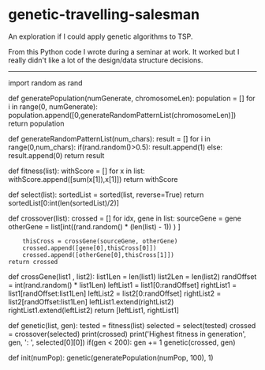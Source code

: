 # genetic-travelling-salesman
An exploration if I could apply genetic algorithms to TSP.

From this Python code I wrote during a seminar at work. It worked but I really didn't like a lot of the design/data structure decisions.
____________________________

import random as rand

def generatePopulation(numGenerate, chromosomeLen):
    population = []
    for i in range(0, numGenerate):
        population.append([0,generateRandomPatternList(chromosomeLen)])
    return population
    
def generateRandomPatternList(num_chars):
    result = []
    for i in range(0,num_chars):
        if(rand.random()>0.5):
            result.append(1)
        else:
            result.append(0)
    return result

def fitness(list):
    withScore = []
    for x in list:
        withScore.append([sum(x[1]),x[1]])
    return withScore

def select(list):
    sortedList = sorted(list, reverse=True)
    return sortedList[0:int(len(sortedList)/2)]

def crossover(list):
    crossed = []
    for idx, gene in list:
        sourceGene = gene
        otherGene = list[int((rand.random() * (len(list) - 1)) ) ]
        
        thisCross = crossGene(sourceGene, otherGene)
        crossed.append([gene[0],thisCross[0]])
        crossed.append([otherGene[0],thisCross[1]])
    return crossed
        
    
def crossGene(list1 , list2):
    list1Len = len(list1)
    list2Len = len(list2)
    randOffset = int(rand.random() * list1Len)
    leftList1 = list1[0:randOffset]
    rightList1 = list1[randOffset:list1Len]
    leftList2 = list2[0:randOffset]
    rightList2 = list2[randOffset:list1Len]
    leftList1.extend(rightList2)
    rightList1.extend(leftList2)
    return [leftList1, rightList1]

def genetic(list, gen):
    tested = fitness(list)
    selected = select(tested)
    crossed = crossover(selected)
    print(crossed)
    print('Highest fitness in generation', gen, ': ', selected[0][0])
    if(gen < 200):
        gen += 1
        genetic(crossed, gen)
    
    
def init(numPop):
    genetic(generatePopulation(numPop, 100), 1)
